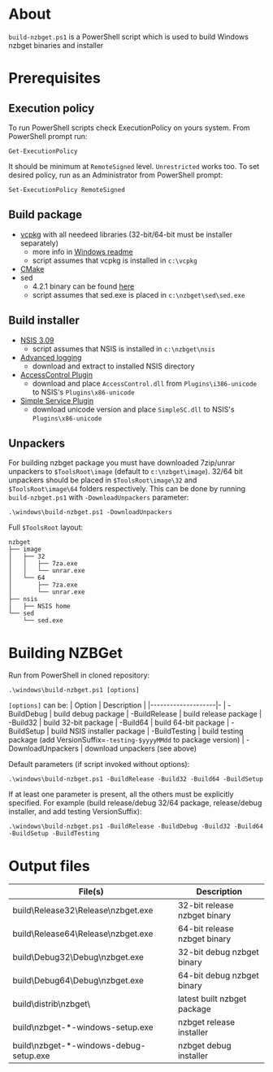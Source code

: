 # About
`build-nzbget.ps1` is a PowerShell script which is used to build Windows nzbget binaries and installer

# Prerequisites

## Execution policy

To run PowerShell scripts check ExecutionPolicy on yours system. From PowerShell prompt run:
```
Get-ExecutionPolicy
```
It should be minimum at `RemoteSigned` level. `Unrestricted` works too. To set desired policy, run as an Administrator from PowerShell prompt:
```
Set-ExecutionPolicy RemoteSigned
```


## Build package

- [vcpkg](https://vcpkg.io) with all needeed libraries (32-bit/64-bit must be installer separately)
    - more info in [Windows readme](../docs/WINDOWS.md)
    - script assumes that vcpkg is installed in `c:\vcpkg`
- [CMake](https://cmake.org)
- sed
    - 4.2.1 binary can be found [here](https://github.com/chapvic/sed/releases)
    - script assumes that sed.exe is placed in `c:\nzbget\sed\sed.exe`

## Build installer

- [NSIS 3.09](https://nsis.sourceforge.io)
    - script assumes that NSIS is installed in `c:\nzbget\nsis`
- [Advanced logging](https://nsis.sourceforge.io/Special_Builds)
    - download and extract to installed NSIS directory
- [AccessControl Plugin](https://nsis.sourceforge.io/AccessControl_plug-in)
    - download and place `AccessControl.dll` from `Plugins\i386-unicode` to NSIS's `Plugins\x86-unicode`
- [Simple Service Plugin](https://nsis.sourceforge.io/NSIS_Simple_Service_Plugin)
    - download unicode version and place `SimpleSC.dll` to NSIS's `Plugins\x86-unicode`

## Unpackers
For building nzbget package you must have downloaded 7zip/unrar unpackers to `$ToolsRoot\image` (default to `c:\nzbget\image`). 32/64 bit unpackers should be placed in `$ToolsRoot\image\32` and `$ToolsRoot\image\64` folders respectively. This can be done by running `build-nzbget.ps1` with `-DownloadUnpackers` parameter:
```
.\windows\build-nzbget.ps1 -DownloadUnpackers
```
Full `$ToolsRoot` layout:
```
nzbget
├── image
│   ├── 32
│   │   ├── 7za.exe
│   │   └── unrar.exe
│   └── 64
│       ├── 7za.exe
│       └── unrar.exe
├── nsis
│   ├── NSIS home
└── sed
    └── sed.exe
```

# Building NZBGet
Run from PowerShell in cloned repository:
```
.\windows\build-nzbget.ps1 [options]
```
`[options]` can be:
| Option             | Description |
|--------------------|-
| -BuildDebug        | build debug package
| -BuildRelease      | build release package
| -Build32           | build 32-bit package
| -Build64           | build 64-bit package
| -BuildSetup        | build NSIS installer package
| -BuildTesting      | build testing package (add VersionSuffix=`-testing-$yyyyMMdd` to package version)
| -DownloadUnpackers | download unpackers (see above)


Default parameters (if script invoked without options):
```
.\windows\build-nzbget.ps1 -BuildRelease -Build32 -Build64 -BuildSetup
```

If at least one parameter is present, all the others must be explicitly specified.
For example (build release/debug 32/64 package, release/debug installer, and add testing VersionSuffix):
```
.\windows\build-nzbget.ps1 -BuildRelease -BuildDebug -Build32 -Build64 -BuildSetup -BuildTesting
```

# Output files

| File(s)                                | Description |
|----------------------------------------|-
| build\Release32\Release\nzbget.exe     | 32-bit release nzbget binary
| build\Release64\Release\nzbget.exe     | 64-bit release nzbget binary
| build\Debug32\Debug\nzbget.exe         | 32-bit debug nzbget binary
| build\Debug64\Debug\nzbget.exe         | 64-bit debug nzbget binary
| build\distrib\nzbget\                  | latest built nzbget package
| build\nzbget-*-windows-setup.exe       | nzbget release installer
| build\nzbget-*-windows-debug-setup.exe | nzbget debug installer
